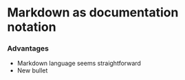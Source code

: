 # Markdown as documentation notation

### Advantages
* Markdown language seems straightforward
* New bullet
